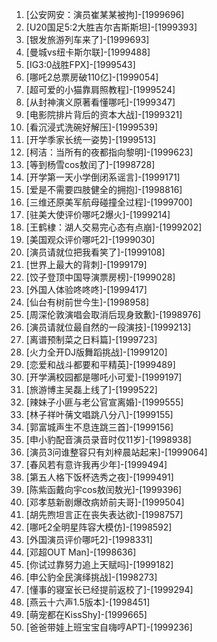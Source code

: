 
1. [公安网安：演员崔某某被拘]-[1999696]
1. [U20国足5:2大胜吉尔吉斯斯坦]-[1999393]
1. [银发旅游列车来了]-[1999693]
1. [曼城vs纽卡斯尔联]-[1999488]
1. [IG3:0战胜FPX]-[1999543]
1. [哪吒2总票房破110亿]-[1999054]
1. [超可爱的小猫靠肩照教程]-[1999524]
1. [从封神演义原著看懂哪吒]-[1999347]
1. [电影院排片背后的资本大战]-[1999321]
1. [看沉浸式洗碗好解压]-[1999539]
1. [开学季家长统一姿势]-[1999513]
1. [柯洁：当所有的夜都指向黎明]-[1999623]
1. [等到杨雪cos敖闰了]-[1998728]
1. [开学第一天小学倒闭系谣言]-[1999171]
1. [爱是不需要四肢健全的拥抱]-[1998816]
1. [三维还原美军航母碰撞全过程]-[1999700]
1. [驻美大使评价哪吒2爆火]-[1999214]
1. [王鹤棣：湖人交易完心态有点崩]-[1999202]
1. [美国观众评价哪吒2]-[1999030]
1. [演员请就位把我看笑了]-[1999108]
1. [世界上最大的背刺]-[1999179]
1. [饺子登顶中国导演票房榜]-[1999028]
1. [外国人体验咚咚咚]-[1999417]
1. [仙台有树前世今生]-[1998958]
1. [周深伦敦演唱会取消后现身致歉]-[1998976]
1. [演员请就位最自然的一段演技]-[1999213]
1. [离谱预制菜之日料篇]-[1999723]
1. [火力全开DJ版舞蹈挑战]-[1999120]
1. [恋爱和战斗都要和平精英]-[1999489]
1. [开学满校园都是哪吒小可爱]-[1999197]
1. [旅游博主吴磊上线了]-[1999522]
1. [辣妹子小匪与老公官宣离婚]-[1999555]
1. [林子祥叶蒨文唱跳八分八]-[1999155]
1. [郭富城声生不息连跳三首]-[1999156]
1. [申小豹配音演员录音时仅11岁]-[1998938]
1. [演员3问谁整容只有刘梓晨站起来]-[1999064]
1. [春风若有意许我再少年]-[1999494]
1. [第五人格下饭杯选秀之夜]-[1999491]
1. [陈紫函戴向宇cos敖闰敖光]-[1999396]
1. [邓孝慈新剧爆改病娇前夫哥]-[1999504]
1. [胡先煦坦言正在丧失表达欲]-[1998757]
1. [哪吒2全明星阵容大模仿]-[1998592]
1. [外国演员评价哪吒2]-[1998331]
1. [邓超OUT Man]-[1998636]
1. [你试过靠努力追上天赋吗]-[1999182]
1. [申公豹全民演绎挑战]-[1998273]
1. [懂事的寝室长已经提前返校了]-[1999294]
1. [燕云十六声1.5版本]-[1998451]
1. [萌宠都在KissShy]-[1999665]
1. [爸爸带娃上班宝宝自嗨哼APT]-[1999236]